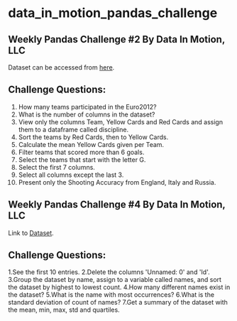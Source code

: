 # data_in_motion_pandas_challenge 
## Weekly Pandas Challenge #2 By Data In Motion, LLC

Dataset can be accessed from [here](https://raw.githubusercontent.com/guipsamora/pandas_exercises/master/02_Filtering_%26_Sorting/Euro12/Euro_2012_stats_TEAM.csv).

## Challenge Questions:

1. How many teams participated in the Euro2012?
2. What is the number of columns in the dataset?
3. View only the columns Team, Yellow Cards and Red Cards and assign them to a dataframe called discipline.
4. Sort the teams by Red Cards, then to Yellow Cards.
5. Calculate the mean Yellow Cards given per Team.
6. Filter teams that scored more than 6 goals.
7. Select the teams that start with the letter G.
8. Select the first 7 columns.
9. Select all columns except the last 3.
10. Present only the Shooting Accuracy from England, Italy and Russia.

## Weekly Pandas Challenge #4 By Data In Motion, LLC

Link to [Dataset](https://raw.githubusercontent.com/guipsamora/pandas_exercises/master/06_Stats/US_Baby_Names/US_Baby_Names_right.csv).

## Challenge Questions:

1.See the first 10 entries.
2.Delete the columns 'Unnamed: 0' and 'Id'.
3.Group the dataset by name, assign to a variable called names, and sort the dataset by highest to lowest count.
4.How many different names exist in the dataset?
5.What is the name with most occurrences?
6.What is the standard deviation of count of names?
7.Get a summary of the dataset with the mean, min, max, std and quartiles.


